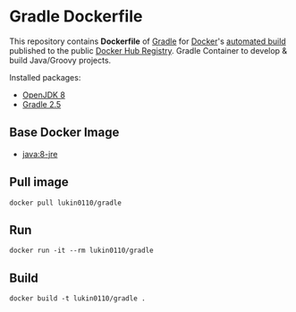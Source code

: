 Gradle Dockerfile
=================

This repository contains **Dockerfile** of [Gradle](https://www.gradle.org/) for [Docker](https://www.docker.com/)'s 
[automated build](https://registry.hub.docker.com/u/lukin0110/gradle/) published to the public 
[Docker Hub Registry](https://registry.hub.docker.com/). Gradle Container to develop & build Java/Groovy projects.

Installed packages:

* [OpenJDK 8](http://openjdk.java.net/projects/jdk8/)
* [Gradle 2.5](https://docs.gradle.org/2.5-rc-1/release-notes)

## Base Docker Image

* [java:8-jre](https://registry.hub.docker.com/_/java/)

## Pull image
```
docker pull lukin0110/gradle
```

## Run
```
docker run -it --rm lukin0110/gradle
```

## Build
```
docker build -t lukin0110/gradle .
```
